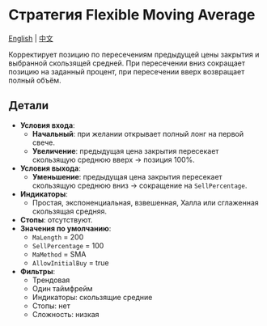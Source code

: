 # Стратегия Flexible Moving Average
[English](README.md) | [中文](README_cn.md)

Корректирует позицию по пересечениям предыдущей цены закрытия и выбранной скользящей средней. При пересечении вниз сокращает позицию на заданный процент, при пересечении вверх возвращает полный объём.

## Детали

- **Условия входа**:
  - **Начальный**: при желании открывает полный лонг на первой свече.
  - **Увеличение**: предыдущая цена закрытия пересекает скользящую среднюю вверх → позиция 100%.
- **Условия выхода**:
  - **Уменьшение**: предыдущая цена закрытия пересекает скользящую среднюю вниз → сокращение на `SellPercentage`.
- **Индикаторы**:
  - Простая, экспоненциальная, взвешенная, Халла или сглаженная скользящая средняя.
- **Стопы**: отсутствуют.
- **Значения по умолчанию**:
  - `MaLength` = 200
  - `SellPercentage` = 100
  - `MaMethod` = SMA
  - `AllowInitialBuy` = true
- **Фильтры**:
  - Трендовая
  - Один таймфрейм
  - Индикаторы: скользящие средние
  - Стопы: нет
  - Сложность: низкая

